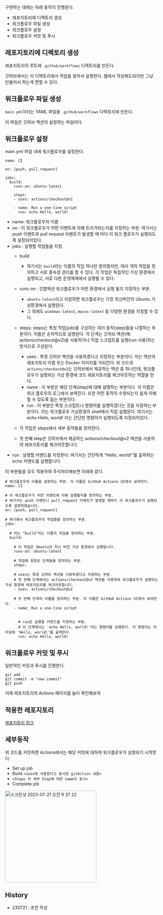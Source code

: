 
구현하는 데에는 아래 동작이 진행된다.

- 레포지토리에 디렉토리 생성
- 워크플로우 파일 생성
- 워크플로우 설정
- 워크플로우 커밋 및 푸시


## 레포지토리에 디렉토리 생성
레포지토리의 루트에 `.github/workflows` 디렉토리를 만든다. 

깃허브에서는 이 디렉토리에서 작업을 찾아서 실행한다.
웹에서 작성해도되지만 그냥. 만들어서 하는게 편할 수 있다.


## 워크플로우 파일 생성
`main.yml`이라는 YAML 파일을 `.github/workflows` 디렉토리에 만든다. 

이 파일은 깃허브 액션의 설정하는 파일이다.


## 워크플로우 설정
main.yml 파일 내에 워크플로우를 설정한다.

```
name: CI

on: [push, pull_request]

jobs:
  build:
    runs-on: ubuntu-latest

    steps:
    - uses: actions/checkout@v2

    - name: Run a one-line script
      run: echo Hello, world!

```

- name: 워크플로우의 이름
- on : 이 워크플로우가 어떤 이벤트에 의해 트리거되는지를 지정하는 부분. 여기서는 push 이벤트와 pull request 이벤트가 발생할 때 마다 이 워크 플로우가 실행되도록 설정되어있다.
- jobs : 실행할 작업들을 지정. 
    - build
        - 여기서는 `build`라는 이름의 작업 하나만 정의했지만, 여러 개의 작업을 정의하고 서로 종속성 관리를 할 수 있다. 각 작업은 독립적인 가상 환경에서 실행되고, 서로 다른 운영체제에서 실행될 수 있다.
    - runs-on : 깃헙액션 워크플로우가 어떤 환경에서 실행 될지 지정하는 부분.
        - `ubuntu-latest`라고 지정하면 워크플로우는 가장 최신버전의 Ubuntu 가상환경에서 실행된다.
        - 그 외에도 `windows-latest`, `macos-latest` 등 다양한 환경을 지정할 수 있다.

    - steps: steps는 특정 작업(job)을 구성하는 여러 동작(step)들을 나열하는 부분이다. 이들은 순차적으로 실행된다. 각 단계는 깃허브 액션(예: actions/checkout@v2)을 사용하거나 직접 스크립트를 실행(run 사용)하는 방식으로 구성된다.
        - uses : 특정 깃허브 액션을 사용하겠다고 지정하는 부분이다. 이는 액션의 레포지토리 이름 또는 Docker 이미지를 가리킨다. 위 코드의 `actions/checkout@v2`는 깃허브에서 제공하는 액션 중 하나인데, 워크플로우가 실행되는 가상 환경에 코드 레포지토리를 체크아웃하는 역할을 한다.    
        - name : 이 부분은 해당 단계(step)에 대해 설명하는 부분이다. 이 이름은 워크 플로우의 로그에서 보여진다. 또한 어떤 동작이 수행되는지 쉽게 이해할 수 있도록 돕는 부분이다. 
        - run : 이 부분은 특정 스크립트나 명령어를 실행하겠다는 것을 지정하는 부분이다. 이는 워크플로우 가상환경의 shell에서 직접 실행된다. 여기서는 echo Hello, world! 라는 간단한 명령어가 실행되도록 지정되어있다.


    - 각 작업은 steps에서 세부 동작들을 정의한다. 
    - 첫 번째 step은 깃허브에서 제공하는 actions/checkout@v2 액션을 사용하여 레포지토리를 체크아웃합니다.
- run : 실행할 커맨드를 지정한다. 여기서는 간단하게 "Hello, world!"를 출력하는 echo 커맨드를 실행합니다.

이 부분들을 모두 적용하여 주석처리해보면 아래와 같다.


```
# 워크플로우의 이름을 설정하는 부분. 이 이름은 GitHub Actions UI에서 보여진다.
name: CI 

# 이 워크플로우가 어떤 이벤트에 의해 실행될지를 정의하는 부분.
# 여기서는 push 이벤트나 pull_request 이벤트가 발생할 때마다 이 워크플로우가 실행되도록 설정하였습니다.
on: [push, pull_request] 

# 여기에서 워크플로우의 작업들을 정의하는 부분.
jobs:
  
  # 이는 "build"라는 이름의 작업을 정의하는 부분.
  build: 
    
    # 이 작업은 Ubuntu의 최신 버전 가상 환경에서 실행됩니다.
    runs-on: ubuntu-latest 

    # 작업에 포함된 단계들을 정의하는 부분.
    steps:
      
    # uses는 특정 깃허브 액션을 사용하겠다고 지정하는 부분.
    # 첫 번째 단계에서는 actions/checkout@v2 액션을 사용하여 워크플로우가 실행되는 가상 환경에 레포지토리를 체크아웃합니다.
    - uses: actions/checkout@v2 

    # 두 번째 단계의 이름을 정의하는 부분. 이 이름은 GitHub Actions UI에서 보여진다.
    - name: Run a one-line script
      
      
      # run은 실행할 커맨드를 지정하는 부분. 
      # 이 단계에서는 'echo Hello, world!'라는 명령어를 실행한다. 이 명령어는 터미널에 'Hello, world!'를 출력한다.
      run: echo Hello, world! 
```


## 워크플로우 커밋 및 푸시
일반적인 커밋과 푸시를 진행한다.

```
git add .
git commit -m "new commit"
git push
```

이제 레포지토리의 Actions 페이지를 눌러 확인해보자

## 적용한 레포지토리
[레포지토리 링크](https://github.com/isGeekCode/githubActionTutorial) 




## 세부동작 

위 코드를 커밋하면 Actions에서는 해당 커밋에 대하여 워크플로우가 실행되기 시작한다.

- Set up job
- Build `<uses에 사용한다고 표시한 gitAction 내용>`
- `<Steps 의 세부 Step에 대한 name이 표시>`
- Complete job

<img width="300" alt="스크린샷 2023-07-21 오전 9 37 22" src="https://github.com/isGeekCode/githubActionTutorial/assets/76529148/65db4f10-5b82-4864-ad73-f6e360e90594">



## History
- 230721 : 초안 작성
